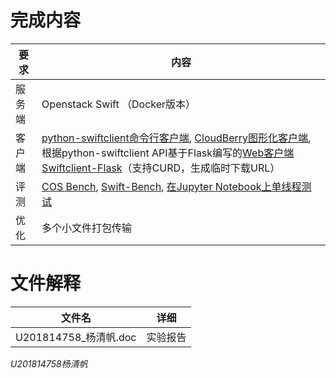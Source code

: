 # 完成内容

要求 | 内容
-|-
服务端 | Openstack Swift （Docker版本）
客户端 | [python-swiftclient命令行客户端](https://github.com/openstack/python-swiftclient), [CloudBerry图形化客户端](https://www.cloudberrylab.com/), 根据python-swiftclient API基于Flask编写的[Web客户端Swiftclient-Flask](https://github.com/GrayXu/Swiftclient-Flask)（支持CURD，生成临时下载URL）
评测 |  [COS Bench](https://github.com/intel-cloud/cosbench), [Swift-Bench](https://github.com/openstack/swift-bench), [在Jupyter Notebook上单线程测试](#文件解释)
优化 | 多个小文件打包传输

# 文件解释

文件名 | 详细
-|-
U201814758_杨清帆.doc | 实验报告

*U201814758杨清帆*